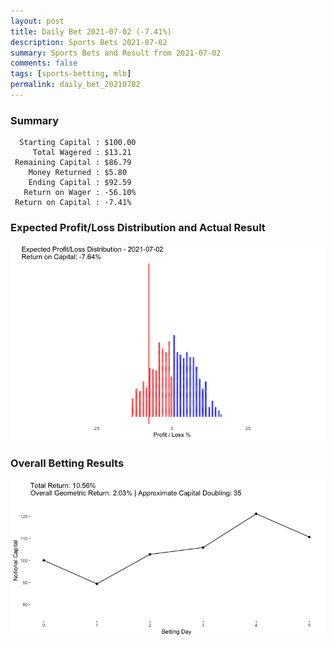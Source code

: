```yaml
---
layout: post
title: Daily Bet 2021-07-02 (-7.41%)
description: Sports Bets 2021-07-02
summary: Sports Bets and Result from 2021-07-02
comments: false
tags: [sports-betting, mlb]
permalink: daily_bet_20210702
---
```


### Summary
~~~
  Starting Capital : $100.00
     Total Wagered : $13.21
 Remaining Capital : $86.79
    Money Returned : $5.80
    Ending Capital : $92.59
   Return on Wager : -56.10%
 Return on Capital : -7.41%
 ~~~

### Expected Profit/Loss Distribution and Actual Result
![image](../images/actual20210702.png)

### Overall Betting Results
![image](../images/overall20210702.png)